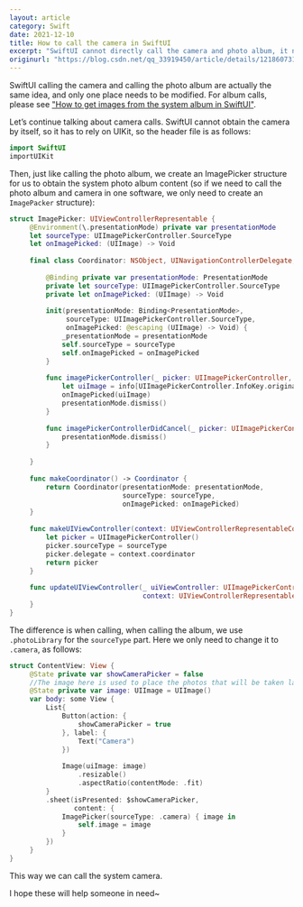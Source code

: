 ```yaml
---
layout: article
category: Swift
date: 2021-12-10
title: How to call the camera in SwiftUI
excerpt: "SwiftUI cannot directly call the camera and photo album, it needs to be used together with UIKit."
originurl: "https://blog.csdn.net/qq_33919450/article/details/121860731"
---
```

SwiftUI calling the camera and calling the photo album are actually the same idea, and only one place needs to be modified. For album calls, please see ["How to get images from the system album in SwiftUI"](/blogs/731bd7b367cbd4b4246dfa4b06b41ff9.html).

Let’s continue talking about camera calls. SwiftUI cannot obtain the camera by itself, so it has to rely on UIKit, so the header file is as follows:

```swift
import SwiftUI
importUIKit
```

Then, just like calling the photo album, we create an ImagePicker structure for us to obtain the system photo album content (so if we need to call the photo album and camera in one software, we only need to create an `ImagePacker` structure):

```swift
struct ImagePicker: UIViewControllerRepresentable {
     @Environment(\.presentationMode) private var presentationMode
     let sourceType: UIImagePickerController.SourceType
     let onImagePicked: (UIImage) -> Void
 
     final class Coordinator: NSObject, UINavigationControllerDelegate, UIImagePickerControllerDelegate {
 
         @Binding private var presentationMode: PresentationMode
         private let sourceType: UIImagePickerController.SourceType
         private let onImagePicked: (UIImage) -> Void
 
         init(presentationMode: Binding<PresentationMode>,
              sourceType: UIImagePickerController.SourceType,
              onImagePicked: @escaping (UIImage) -> Void) {
             _presentationMode = presentationMode
             self.sourceType = sourceType
             self.onImagePicked = onImagePicked
         }
 
         func imagePickerController(_ picker: UIImagePickerController, didFinishPickingMediaWithInfo info: [UIImagePickerController.InfoKey : Any]) {
             let uiImage = info[UIImagePickerController.InfoKey.originalImage] as! UIImage
             onImagePicked(uiImage)
             presentationMode.dismiss()
         }
 
         func imagePickerControllerDidCancel(_ picker: UIImagePickerController) {
             presentationMode.dismiss()
         }
 
     }
 
     func makeCoordinator() -> Coordinator {
         return Coordinator(presentationMode: presentationMode,
                            sourceType: sourceType,
                            onImagePicked: onImagePicked)
     }
 
     func makeUIViewController(context: UIViewControllerRepresentableContext<ImagePicker>) -> UIImagePickerController {
         let picker = UIImagePickerController()
         picker.sourceType = sourceType
         picker.delegate = context.coordinator
         return picker
     }
 
     func updateUIViewController(_ uiViewController: UIImagePickerController,
                                 context: UIViewControllerRepresentableContext<ImagePicker>) {
     }
}
```

The difference is when calling, when calling the album, we use `.photoLibrary` for the `sourceType` part. Here we only need to change it to `.camera`, as follows:

```swift
struct ContentView: View {
     @State private var showCameraPicker = false
     //The image here is used to place the photos that will be taken later.
     @State private var image: UIImage = UIImage()
     var body: some View {
         List{
             Button(action: {
                 showCameraPicker = true
             }, label: {
                 Text("Camera")
             })
            
             Image(uiImage: image)
                 .resizable()
                 .aspectRatio(contentMode: .fit)
         }
         .sheet(isPresented: $showCameraPicker,
                content: {
             ImagePicker(sourceType: .camera) { image in
                 self.image = image
             }
         })
     }
}
```

This way we can call the system camera.

​I hope these will help someone in need~